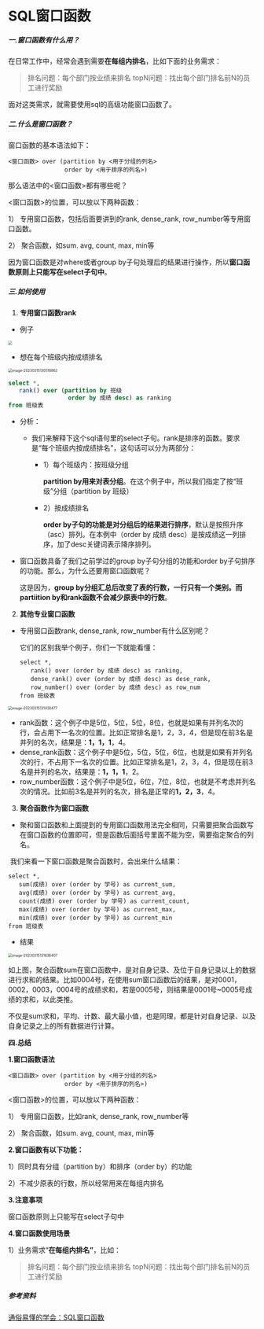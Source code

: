 # SQL窗口函数

##### 一.窗口函数有什么用？

在日常工作中，经常会遇到需要**在每组内排名**，比如下面的业务需求：

> 排名问题：每个部门按业绩来排名
> topN问题：找出每个部门排名前N的员工进行奖励

面对这类需求，就需要使用sql的高级功能窗口函数了。

##### 二.什么是窗口函数？

窗口函数的基本语法如下：

```text
<窗口函数> over (partition by <用于分组的列名>
                order by <用于排序的列名>)
```

那么语法中的<窗口函数>都有哪些呢？

<窗口函数>的位置，可以放以下两种函数：

1） 专用窗口函数，包括后面要讲到的rank, dense_rank, row_number等专用窗口函数。

2） 聚合函数，如sum. avg, count, max, min等

因为窗口函数是对where或者group by子句处理后的结果进行操作，所以**窗口函数原则上只能写在select子句中**。



##### 三.如何使用

1. **专用窗口函数rank**

+ 例子

<img src="window_func.assets/image-20230315130402400.png" style="zoom:50%;" />

+ 想在每个班级内按成绩排名

<img src="window_func.assets/image-20230315130518862.png" alt="image-20230315130518862" style="zoom:50%;" />

```sql
select *,
   rank() over (partition by 班级
                 order by 成绩 desc) as ranking
from 班级表
```

+ 分析：

  + 我们来解释下这个sql语句里的select子句。rank是排序的函数。要求是“每个班级内按成绩排名”，这句话可以分为两部分：

    + 1）每个班级内：按班级分组

      **partition by用来对表分组**。在这个例子中，所以我们指定了按“班级”分组（partition by 班级）

    + 2）按成绩排名
    
      **order by子句的功能是对分组后的结果进行排序**，默认是按照升序（asc）排列。在本例中（order by 成绩 desc）是按成绩这一列排序，加了desc关键词表示降序排列。
  
+ 窗口函数具备了我们之前学过的group by子句分组的功能和order by子句排序的功能。那么，为什么还要用窗口函数呢？

  这是因为，**group by分组汇总后改变了表的行数，一行只有一个类别。而partiition by和rank函数不会减少原表中的行数**。



2. **其他专业窗口函数**

+ 专用窗口函数rank, dense_rank, row_number有什么区别呢？

  它们的区别我举个例子，你们一下就能看懂：

  ```text
  select *,
     rank() over (order by 成绩 desc) as ranking,
     dense_rank() over (order by 成绩 desc) as dese_rank,
     row_number() over (order by 成绩 desc) as row_num
  from 班级表
  ```

<img src="window_func.assets/image-20230315131430477.png" alt="image-20230315131430477" style="zoom:50%;" />

+ rank函数：这个例子中是5位，5位，5位，8位，也就是如果有并列名次的行，会占用下一名次的位置。比如正常排名是1，2，3，4，但是现在前3名是并列的名次，结果是：**1，1，1**，4。
+ dense_rank函数：这个例子中是5位，5位，5位，6位，也就是如果有并列名次的行，不占用下一名次的位置。比如正常排名是1，2，3，4，但是现在前3名是并列的名次，结果是：**1，1，1**，2。 
+ row_number函数：这个例子中是5位，6位，7位，8位，也就是不考虑并列名次的情况。比如前3名是并列的名次，排名是正常的**1，2，3**，4。



3. **聚合函数作为窗口函数**

+ 聚和窗口函数和上面提到的专用窗口函数用法完全相同，只需要把聚合函数写在窗口函数的位置即可，但是函数后面括号里面不能为空，需要指定聚合的列名。

​		我们来看一下窗口函数是聚合函数时，会出来什么结果：

```text
select *,
   sum(成绩) over (order by 学号) as current_sum,
   avg(成绩) over (order by 学号) as current_avg,
   count(成绩) over (order by 学号) as current_count,
   max(成绩) over (order by 学号) as current_max,
   min(成绩) over (order by 学号) as current_min
from 班级表
```

+ 结果

<img src="window_func.assets/image-20230315131636407.png" alt="image-20230315131636407" style="zoom:50%;" />



如上图，聚合函数sum在窗口函数中，是对自身记录、及位于自身记录以上的数据进行求和的结果。比如0004号，在使用sum窗口函数后的结果，是对0001，0002，0003，0004号的成绩求和，若是0005号，则结果是0001号~0005号成绩的求和，以此类推。



不仅是sum求和，平均、计数、最大最小值，也是同理，都是针对自身记录、以及自身记录之上的所有数据进行计算。



**四.总结**

**1.窗口函数语法**

```text
<窗口函数> over (partition by <用于分组的列名>
                order by <用于排序的列名>)
```

<窗口函数>的位置，可以放以下两种函数：



1） 专用窗口函数，比如rank, dense_rank, row_number等

2） 聚合函数，如sum. avg, count, max, min等



**2.窗口函数有以下功能：**

1）同时具有分组（partition by）和排序（order by）的功能

2）不减少原表的行数，所以经常用来在每组内排名

**3.注意事项**

窗口函数原则上只能写在select子句中

**4.窗口函数使用场景**

1）业务需求“**在每组内排名”**，比如：

> 排名问题：每个部门按业绩来排名
> topN问题：找出每个部门排名前N的员工进行奖励









##### 参考资料

[通俗易懂的学会：SQL窗口函数](https://zhuanlan.zhihu.com/p/92654574)